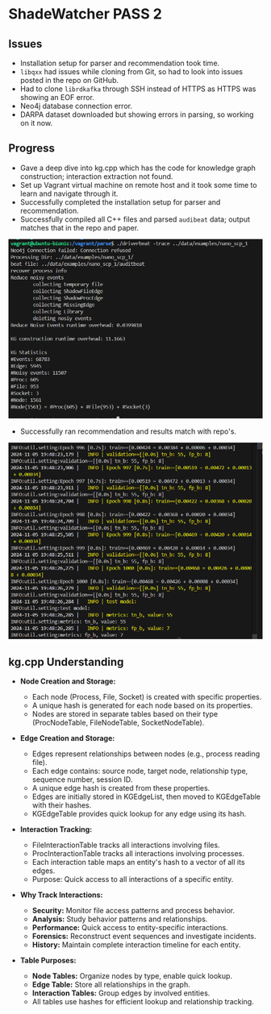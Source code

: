 # ShadeWatcher PASS 2

## Issues
- Installation setup for parser and recommendation took time.
- `libqxx` had issues while cloning from Git, so had to look into issues posted in the repo on GitHub.
- Had to clone `librdkafka` through SSH instead of HTTPS as HTTPS was showing an EOF error.
- Neo4j database connection error.
- DARPA dataset downloaded but showing errors in parsing, so working on it now.

## Progress
- Gave a deep dive into kg.cpp which has the code for knowledge graph construction; interaction extraction not found.
- Set up Vagrant virtual machine on remote host and it took some time to learn and navigate through it.
- Successfully completed the installation setup for parser and recommendation.
- Successfully compiled all C++ files and parsed `audibeat` data; output matches that in the repo and paper.




 ![audibeat parsed](images/audibeat%20parse%20result.png)


- Successfully ran recommendation and results match with repo's.


 ![recommendation result](images/train%20result%20recommendation.png)


## kg.cpp Understanding
- **Node Creation and Storage:**
  - Each node (Process, File, Socket) is created with specific properties.
  - A unique hash is generated for each node based on its properties.
  - Nodes are stored in separate tables based on their type (ProcNodeTable, FileNodeTable, SocketNodeTable).
  
  
- **Edge Creation and Storage:**
  - Edges represent relationships between nodes (e.g., process reading file).
  - Each edge contains: source node, target node, relationship type, sequence number, session ID.
  - A unique edge hash is created from these properties.
  - Edges are initially stored in KGEdgeList, then moved to KGEdgeTable with their hashes.
  - KGEdgeTable provides quick lookup for any edge using its hash.
  
- **Interaction Tracking:**
  - FileInteractionTable tracks all interactions involving files.
  - ProcInteractionTable tracks all interactions involving processes.
  - Each interaction table maps an entity's hash to a vector of all its edges.
  - Purpose: Quick access to all interactions of a specific entity.
  
- **Why Track Interactions:**
  - **Security:** Monitor file access patterns and process behavior.
  - **Analysis:** Study behavior patterns and relationships.
  - **Performance:** Quick access to entity-specific interactions.
  - **Forensics:** Reconstruct event sequences and investigate incidents.
  - **History:** Maintain complete interaction timeline for each entity.
  
- **Table Purposes:**
  - **Node Tables:** Organize nodes by type, enable quick lookup.
  - **Edge Table:** Store all relationships in the graph.
  - **Interaction Tables:** Group edges by involved entities.
  - All tables use hashes for efficient lookup and relationship tracking.
